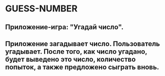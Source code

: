 # GUESS-NUMBER

## Приложение-игра: "Угадай число".

## Приложение загадывает число. Пользователь угадывает. После того, как число угадано, будет выведено это число, количество попыток, а также предложено сыграть вновь.
